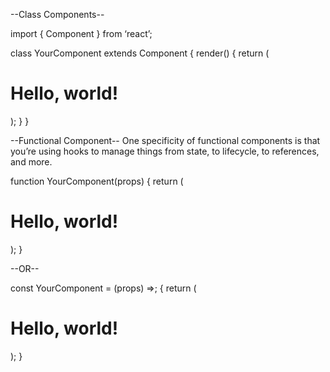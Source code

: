 --Class Components--

import { Component } from ‘react’;

class YourComponent extends Component {
  render() {
    return (
      <div>
        <h1>Hello, world!</h1>
      </div>
    );
  }
}

--Functional Component--
One specificity of functional components is that you’re using hooks to manage things from state, to lifecycle, to references, and more.

function YourComponent(props) {
  return (
    <div>
      <h1>Hello, world!</h1>
    </div>
  );
}

--OR--

const YourComponent = (props) =>; {
  return (
    <div>
      <h1>Hello, world!</h1>
    </div>
  );
}